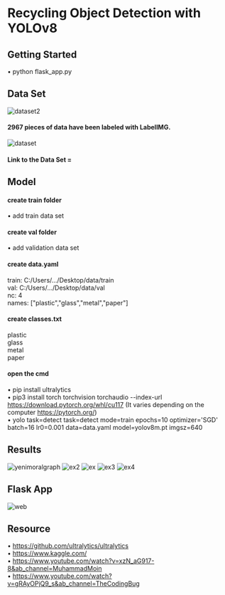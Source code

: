 # Recycling Object Detection with YOLOv8
## Getting Started
• python flask_app.py
## Data Set 
![dataset2](https://github.com/eminebusrasalihoglu/YOLOv8-Object-Detection/assets/58669314/ef9db7eb-b87e-4e4f-b707-89cee0633ee0)
#### 2967 pieces of data have been labeled with LabelIMG.
![dataset](https://github.com/eminebusrasalihoglu/YOLOv8-Object-Detection/assets/58669314/c1344654-2d7c-4dc1-97ca-4eca216c728c)
#### Link to the Data Set = 
## Model
#### create train folder
• add train data set
#### create val folder
• add validation data set
#### create data.yaml 
train: C:/Users/.../Desktop/data/train  
val: C:/Users/.../Desktop/data/val  
nc: 4  
names: ["plastic","glass","metal","paper"]  
#### create classes.txt
plastic  
glass  
metal  
paper  
#### open the cmd 
• pip install ultralytics  
• pip3 install torch torchvision torchaudio --index-url https://download.pytorch.org/whl/cu117  (It varies depending on the computer https://pytorch.org/)    
• yolo task=detect task=detect mode=train epochs=10 optimizer='SGD' batch=16 lr0=0.001 data=data.yaml model=yolov8m.pt imgsz=640   
## Results
![yenimoralgraph](https://github.com/eminebusrasalihoglu/YOLOv8-Object-Detection/assets/58669314/e04121f6-2f50-45d8-b0a0-b24dd0d2091c)
![ex2](https://github.com/eminebusrasalihoglu/YOLOv8-Object-Detection/assets/58669314/0e321cc9-d39b-4b5a-9c35-46f6d5c14f2b)
![ex](https://github.com/eminebusrasalihoglu/YOLOv8-Object-Detection/assets/58669314/bb39cd1a-bf85-4196-9d89-dfd4b05339f4)
![ex3](https://github.com/eminebusrasalihoglu/YOLOv8-Object-Detection/assets/58669314/87095946-9f91-45db-8cf0-6096c66b7b66)
![ex4](https://github.com/eminebusrasalihoglu/YOLOv8-Object-Detection/assets/58669314/ea5cac06-ade1-4873-bb36-b4b2ed857200)
## Flask App
![web](https://github.com/eminebusrasalihoglu/YOLOv8-Object-Detection/assets/58669314/3d4f9e67-5669-4d3a-b7d1-2e7c76cdd0ed)

## Resource
• https://github.com/ultralytics/ultralytics  
• https://www.kaggle.com/  
• https://www.youtube.com/watch?v=xzN_aG917-8&ab_channel=MuhammadMoin  
• https://www.youtube.com/watch?v=gRAyOPjQ9_s&ab_channel=TheCodingBug  
